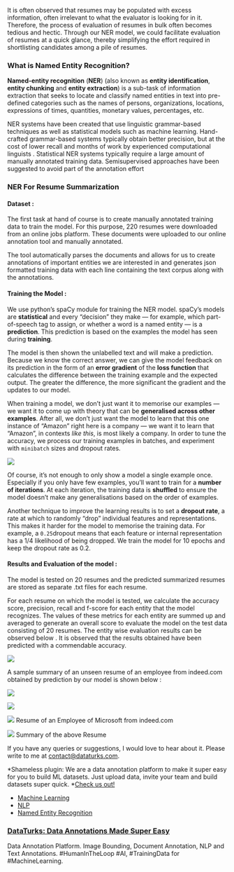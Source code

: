 
It is often observed that resumes may be populated with excess information,
often irrelevant to what the evaluator is looking for in it. Therefore, the
process of evaluation of resumes in bulk often becomes tedious and hectic.
Through our NER model, we could facilitate evaluation of resumes at a quick
glance, thereby simplifying the effort required in shortlisting candidates among
a pile of resumes.

### What is Named Entity Recognition?

**Named-entity recognition** (**NER**) (also known as **entity identification**,
**entity chunking** and **entity extraction**) is a sub-task of information
extraction that seeks to locate and classify named entities in text into
pre-defined categories such as the names of persons, organizations, locations,
expressions of times, quantities, monetary values, percentages, etc.

NER systems have been created that use linguistic grammar-based techniques as
well as statistical models such as machine learning. Hand-crafted grammar-based
systems typically obtain better precision, but at the cost of lower recall and
months of work by experienced computational linguists . Statistical NER systems
typically require a large amount of manually annotated training data.
Semisupervised approaches have been suggested to avoid part of the annotation
effort

### NER For Resume Summarization

#### Dataset :

The first task at hand of course is to create manually annotated training data
to train the model. For this purpose, 220 resumes were downloaded from an online
jobs platform. These documents were uploaded to our online annotation tool and
manually annotated.

The tool automatically parses the documents and allows for us to create
annotations of important entities we are interested in and generates json
formatted training data with each line containing the text corpus along with the
annotations.

#### Training the Model :

We use python’s spaCy module for training the NER model. spaCy’s models are
**statistical** and every “decision” they make — for example, which
part-of-speech tag to assign, or whether a word is a named entity — is a
**prediction**. This prediction is based on the examples the model has seen
during **training**.

The model is then shown the unlabelled text and will make a prediction. Because
we know the correct answer, we can give the model feedback on its prediction in
the form of an **error gradient** of the **loss function** that calculates the
difference between the training example and the expected output. The greater the
difference, the more significant the gradient and the updates to our model.

When training a model, we don’t just want it to memorise our examples — we want
it to come up with theory that can be **generalised across other examples**.
After all, we don’t just want the model to learn that this one instance of
“Amazon” right here is a company — we want it to learn that “Amazon”, in
contexts *like this*, is most likely a company. In order to tune the accuracy,
we process our training examples in batches, and experiment with `minibatch`
sizes and dropout rates.

![](https://cdn-images-1.medium.com/max/1600/1*d_n3GrPdcXHR5TS69k-Ylg.png)

Of course, it’s not enough to only show a model a single example once.
Especially if you only have few examples, you’ll want to train for a **number of
iterations**. At each iteration, the training data is **shuffled** to ensure the
model doesn’t make any generalisations based on the order of examples.

Another technique to improve the learning results is to set a **dropout rate**,
a rate at which to randomly “drop” individual features and representations. This
makes it harder for the model to memorise the training data. For example, a
`0.25`dropout means that each feature or internal representation has a 1/4
likelihood of being dropped. We train the model for 10 epochs and keep the
dropout rate as 0.2.

#### Results and Evaluation of the model :

The model is tested on 20 resumes and the predicted summarized resumes are
stored as separate .txt files for each resume.

For each resume on which the model is tested, we calculate the accuracy score,
precision, recall and f-score for each entity that the model recognizes. The
values of these metrics for each entity are summed up and averaged to generate
an overall score to evaluate the model on the test data consisting of 20
resumes. The entity wise evaluation results can be observed below . It is
observed that the results obtained have been predicted with a commendable
accuracy.

![](https://cdn-images-1.medium.com/max/1600/1*exVBjbxgV_XSUb_AH4kxzg.png)

A sample summary of an unseen resume of an employee from indeed.com obtained by
prediction by our model is shown below :

![](https://cdn-images-1.medium.com/max/800/1*bPAX5IlB8HkterKYv3IijQ.png)

![](https://cdn-images-1.medium.com/max/800/1*DUTGplvftb69cvUKSAzwJQ.png)

![](https://cdn-images-1.medium.com/max/1200/1*dJ1Ns1CXRgGV_woMxquJVw.png)
<span class="figcaption_hack">Resume of an Employee of Microsoft from indeed.com</span>

![](https://cdn-images-1.medium.com/max/1600/1*eZpeU5I-btKMTylfV3nEEA.png)
<span class="figcaption_hack">Summary of the above Resume</span>

If you have any queries or suggestions, I would love to hear about it. Please
write to me at contact@dataturks.com.



*Shameless plugin: We are a data annotation platform to make it super easy for
you to build ML datasets. Just upload data, invite your team and build datasets
super quick. *[Check us out!](https://dataturks.com/index.php)

* [Machine Learning](https://medium.com/tag/machine-learning?source=post)
* [NLP](https://medium.com/tag/nlp?source=post)
* [Named Entity
Recognition](https://medium.com/tag/named-entity-recognition?source=post)

### [DataTurks: Data Annotations Made Super Easy](https://medium.com/@dataturks)

Data Annotation Platform. Image Bounding, Document Annotation, NLP and Text
Annotations. #HumanInTheLoop #AI, #TrainingData for #MachineLearning.
